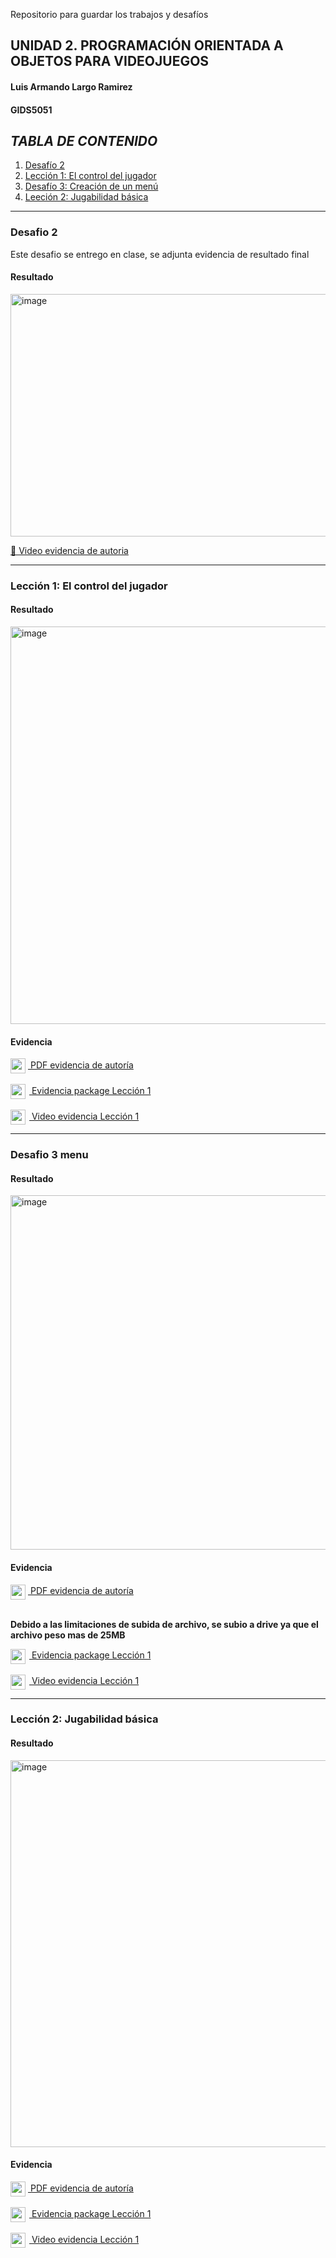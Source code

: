 Repositorio para guardar los trabajos y desafíos 

## UNIDAD 2. PROGRAMACIÓN ORIENTADA A OBJETOS PARA VIDEOJUEGOS

#### Luis Armando Largo Ramirez
#### GIDS5051

## ***TABLA DE CONTENIDO***
1. [Desafío 2](#desafio-2)
2. [Lección 1: El control del jugador](#leccion-1-el-control-del-jugador)
3. [Desafío 3: Creación de un menú](#desafio-3-menu)
4. [Leeción 2: Jugabilidad básica](#leccion-2-jugabilidad-basica)
---

### Desafio 2 <a id="desafio-2"></a>
Este desafio se entrego en clase, se adjunta evidencia de resultado final
#### Resultado
<img width="1272" height="388" alt="image" src="https://github.com/user-attachments/assets/ea398741-58ce-4dcb-9aed-0238f1aa61d9" />

[🎥 Video evidencia de autoria](https://drive.google.com/file/d/1_qFI1fgokiwE5Kf2iLjcbstcdQwGvo8k/view?usp=sharing)

---

### Lección 1: El control del jugador <a id="leccion-1-el-control-del-jugador"></a>
#### Resultado

<img width="1269" height="636" alt="image" src="https://github.com/user-attachments/assets/7fc0da0e-5449-40af-8de0-f070d46e319e" />

#### Evidencia

<a href="https://drive.google.com/file/d/1GllRN0AGZ9umV73686p6CbgUaJFYvpvu/view?usp=sharing">
  <img src="https://upload.wikimedia.org/wikipedia/commons/8/87/PDF_file_icon.svg" width="24" style="vertical-align:middle; margin-right:4px;">
  PDF evidencia de autoría
</a>
<br>
<br>
<a href="./Leccion_1_package.unitypackage">
  <img src="https://cdn-icons-png.flaticon.com/512/5968/5968866.png" width="24" style="vertical-align:middle; margin-right:6px;">
  Evidencia package Lección 1
</a>
<br>
<br>
<a href="https://drive.google.com/file/d/1KlpC_yb_4VMt7oCDXkqC6lnYt2_0DHIH/view?usp=sharing">
  <img src="https://upload.wikimedia.org/wikipedia/commons/d/da/Google_Drive_logo.png" width="24" style="vertical-align:middle; margin-right:6px;">
  Video evidencia Lección 1
</a>

---

### Desafio 3 menu <a id="desafio-3-menu"></a>
#### Resultado

<img width="1190" height="567" alt="image" src="https://github.com/user-attachments/assets/742908a4-e4a0-4031-bcf7-e5415affb4b5" />

#### Evidencia

<a href="https://drive.google.com/file/d/1f1W_xqML0jx_pCwWIWTOTjGFPoDof3uF/view?usp=sharing">
  <img src="https://upload.wikimedia.org/wikipedia/commons/8/87/PDF_file_icon.svg" width="24" style="vertical-align:middle; margin-right:4px;">
  PDF evidencia de autoría
</a>
<br>
<br>

**Debido a las limitaciones de subida de archivo, se subio a drive ya que el archivo peso mas de 25MB**

<a href="https://drive.google.com/file/d/1IZimoqfv4BR_CXkOX0uHhUshw6ZN6j07/view?usp=sharing">
  <img src="https://cdn-icons-png.flaticon.com/512/5968/5968866.png" width="24" style="vertical-align:middle; margin-right:6px;">
  Evidencia package Lección 1
</a>
<br>
<br>
<a href="https://drive.google.com/file/d/1BULWCDsQBrOZFkST4OV1axcnWZyiPRrU/view?usp=sharing">
  <img src="https://upload.wikimedia.org/wikipedia/commons/d/da/Google_Drive_logo.png" width="24" style="vertical-align:middle; margin-right:6px;">
  Video evidencia Lección 1
</a>

---

### Lección 2: Jugabilidad básica <a id="leccion-2-jugabilidad-basica"></a>
#### Resultado

<img width="1609" height="619" alt="image" src="https://github.com/user-attachments/assets/ca5e0baf-cba5-43d8-a81f-aecd3c22460f" />

#### Evidencia

<a href="https://drive.google.com/file/d/1_eP7U3bfyBzjo7AqK_IbviMDk6x2Jgai/view?usp=sharing">
  <img src="https://upload.wikimedia.org/wikipedia/commons/8/87/PDF_file_icon.svg" width="24" style="vertical-align:middle; margin-right:4px;">
  PDF evidencia de autoría
</a>
<br>
<br>
<a href="./Leccion_1_package.unitypackage">
  <img src="https://cdn-icons-png.flaticon.com/512/5968/5968866.png" width="24" style="vertical-align:middle; margin-right:6px;">
  Evidencia package Lección 1
</a>
<br>
<br>
<a href="https://drive.google.com/file/d/1KlpC_yb_4VMt7oCDXkqC6lnYt2_0DHIH/view?usp=sharing">
  <img src="https://upload.wikimedia.org/wikipedia/commons/d/da/Google_Drive_logo.png" width="24" style="vertical-align:middle; margin-right:6px;">
  Video evidencia Lección 1
</a>








